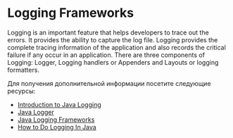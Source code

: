 # Logging Frameworks

Logging is an important feature that helps developers to trace out the errors. It provides the ability to capture the log file. Logging provides the complete tracing information of the application and also records the critical failure if any occur in an application. There are three components of Logging: Logger, Logging handlers or Appenders and Layouts or logging formatters.

Для получения дополнительной информации посетите следующие ресурсы:

- [Introduction to Java Logging](https://www.baeldung.com/java-logging-intro)
- [Java Logger](https://www.javatpoint.com/java-logger)
- [Java Logging Frameworks](https://en.wikipedia.org/wiki/Java_logging_framework)
- [How to Do Logging In Java](https://www.marcobehler.com/guides/java-logging)
